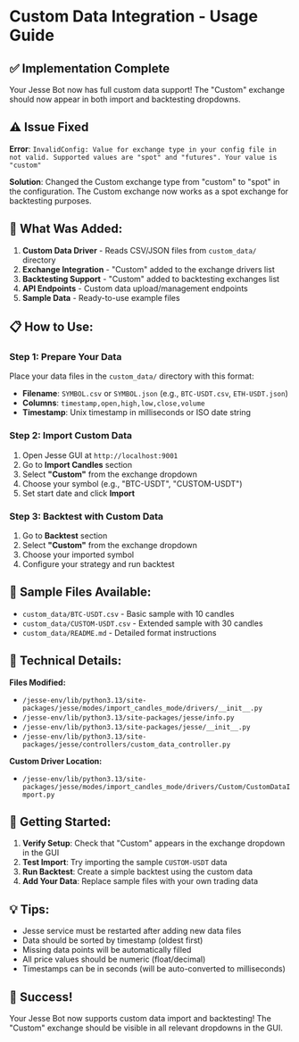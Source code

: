 # Custom Data Integration - Usage Guide

## ✅ Implementation Complete

Your Jesse Bot now has full custom data support! The "Custom" exchange should now appear in both import and backtesting dropdowns.

## ⚠️ Issue Fixed

**Error**: `InvalidConfig: Value for exchange type in your config file in not valid. Supported values are "spot" and "futures". Your value is "custom"`

**Solution**: Changed the Custom exchange type from "custom" to "spot" in the configuration. The Custom exchange now works as a spot exchange for backtesting purposes.

## 🔧 What Was Added:

1. **Custom Data Driver** - Reads CSV/JSON files from `custom_data/` directory
2. **Exchange Integration** - "Custom" added to the exchange drivers list
3. **Backtesting Support** - "Custom" added to backtesting exchanges list
4. **API Endpoints** - Custom data upload/management endpoints
5. **Sample Data** - Ready-to-use example files

## 📋 How to Use:

### Step 1: Prepare Your Data
Place your data files in the `custom_data/` directory with this format:
- **Filename**: `SYMBOL.csv` or `SYMBOL.json` (e.g., `BTC-USDT.csv`, `ETH-USDT.json`)
- **Columns**: `timestamp,open,high,low,close,volume`
- **Timestamp**: Unix timestamp in milliseconds or ISO date string

### Step 2: Import Custom Data
1. Open Jesse GUI at `http://localhost:9001`
2. Go to **Import Candles** section
3. Select **"Custom"** from the exchange dropdown
4. Choose your symbol (e.g., "BTC-USDT", "CUSTOM-USDT")
5. Set start date and click **Import**

### Step 3: Backtest with Custom Data
1. Go to **Backtest** section
2. Select **"Custom"** from the exchange dropdown
3. Choose your imported symbol
4. Configure your strategy and run backtest

## 📁 Sample Files Available:

- `custom_data/BTC-USDT.csv` - Basic sample with 10 candles
- `custom_data/CUSTOM-USDT.csv` - Extended sample with 30 candles
- `custom_data/README.md` - Detailed format instructions

## 🔧 Technical Details:

**Files Modified:**
- `/jesse-env/lib/python3.13/site-packages/jesse/modes/import_candles_mode/drivers/__init__.py`
- `/jesse-env/lib/python3.13/site-packages/jesse/info.py`
- `/jesse-env/lib/python3.13/site-packages/jesse/__init__.py`
- `/jesse-env/lib/python3.13/site-packages/jesse/controllers/custom_data_controller.py`

**Custom Driver Location:**
- `/jesse-env/lib/python3.13/site-packages/jesse/modes/import_candles_mode/drivers/Custom/CustomDataImport.py`

## 🚀 Getting Started:

1. **Verify Setup**: Check that "Custom" appears in the exchange dropdown in the GUI
2. **Test Import**: Try importing the sample `CUSTOM-USDT` data
3. **Run Backtest**: Create a simple backtest using the custom data
4. **Add Your Data**: Replace sample files with your own trading data

## 💡 Tips:

- Jesse service must be restarted after adding new data files
- Data should be sorted by timestamp (oldest first)  
- Missing data points will be automatically filled
- All price values should be numeric (float/decimal)
- Timestamps can be in seconds (will be auto-converted to milliseconds)

## 🎉 Success!

Your Jesse Bot now supports custom data import and backtesting! The "Custom" exchange should be visible in all relevant dropdowns in the GUI.